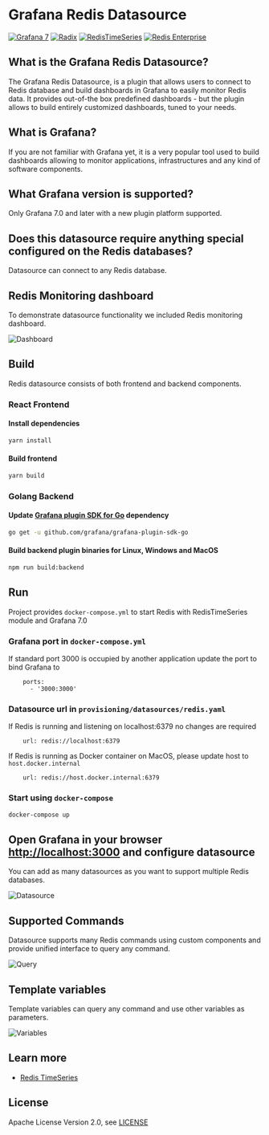# Grafana Redis Datasource

[![Grafana 7](https://img.shields.io/badge/Grafana-7-red)](https://www.grafana.com)
[![Radix](https://img.shields.io/badge/Radix-powered-blue)](https://github.com/mediocregopher/radix)
[![RedisTimeSeries](https://img.shields.io/badge/RedisTimeSeries-inspired-yellowgreen)](https://oss.redislabs.com/redistimeseries/)
[![Redis Enterprise](https://img.shields.io/badge/Redis%20Enterprise-supported-orange)](https://redislabs.com/redis-enterprise/)

## What is the Grafana Redis Datasource?

The Grafana Redis Datasource, is a plugin that allows users to connect to Redis database and build dashboards in Grafana to easily monitor Redis data. It provides out-of-the box predefined dashboards - but the plugin allows to build entirely customized dashboards, tuned to your needs.

## What is Grafana?

If you are not familiar with Grafana yet, it is a very popular tool used to build dashboards allowing to monitor applications, infrastructures and any kind of software components.

## What Grafana version is supported?

Only Grafana 7.0 and later with a new plugin platform supported.

## Does this datasource require anything special configured on the Redis databases?

Datasource can connect to any Redis database.

## Redis Monitoring dashboard

To demonstrate datasource functionality we included Redis monitoring dashboard.

![Dashboard](https://github.com/RedisTimeSeries/grafana-redis-datasource/blob/master/images/redis-dashboard.png)

## Build

Redis datasource consists of both frontend and backend components.

### React Frontend

#### Install dependencies

```bash
yarn install
```

#### Build frontend

```bash
yarn build
```

### Golang Backend

#### Update [Grafana plugin SDK for Go](https://grafana.com/docs/grafana/latest/developers/plugins/backend/grafana-plugin-sdk-for-go/) dependency

```bash
go get -u github.com/grafana/grafana-plugin-sdk-go
```

#### Build backend plugin binaries for Linux, Windows and MacOS

```bash
npm run build:backend
```

## Run

Project provides `docker-compose.yml` to start Redis with RedisTimeSeries module and Grafana 7.0

### Grafana port in `docker-compose.yml`

If standard port 3000 is occupied by another application update the port to bind Grafana to

```
    ports:
      - '3000:3000'
```

### Datasource url in `provisioning/datasources/redis.yaml`

If Redis is running and listening on localhost:6379 no changes are required

```
    url: redis://localhost:6379
```

If Redis is running as Docker container on MacOS, please update host to `host.docker.internal`

```
    url: redis://host.docker.internal:6379
```

### Start using `docker-compose`

```bash
docker-compose up
```

## Open Grafana in your browser [http://localhost:3000](http://localhost:3000) and configure datasource

You can add as many datasources as you want to support multiple Redis databases.

![Datasource](https://github.com/RedisTimeSeries/grafana-redis-datasource/blob/master/images/datasource.png)

## Supported Commands

Datasource supports many Redis commands using custom components and provide unified interface to query any command.

![Query](https://github.com/RedisTimeSeries/grafana-redis-datasource/blob/master/images/query.png)

## Template variables

Template variables can query any command and use other variables as parameters.

![Variables](https://github.com/RedisTimeSeries/grafana-redis-datasource/blob/master/images/variables.png)

## Learn more

- [Redis TimeSeries](https://oss.redislabs.com/redistimeseries/)

## License

Apache License Version 2.0, see [LICENSE](LICENSE)
